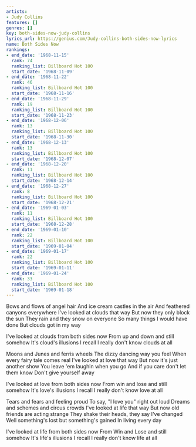 ```yaml
---
artists:
- Judy Collins
features: []
genres: []
key: both-sides-now-judy-collins
lyrics_url: https://genius.com/Judy-collins-both-sides-now-lyrics
name: Both Sides Now
rankings:
- end_date: '1968-11-15'
  rank: 74
  ranking_list: Billboard Hot 100
  start_date: '1968-11-09'
- end_date: '1968-11-22'
  rank: 46
  ranking_list: Billboard Hot 100
  start_date: '1968-11-16'
- end_date: '1968-11-29'
  rank: 19
  ranking_list: Billboard Hot 100
  start_date: '1968-11-23'
- end_date: '1968-12-06'
  rank: 13
  ranking_list: Billboard Hot 100
  start_date: '1968-11-30'
- end_date: '1968-12-13'
  rank: 13
  ranking_list: Billboard Hot 100
  start_date: '1968-12-07'
- end_date: '1968-12-20'
  rank: 11
  ranking_list: Billboard Hot 100
  start_date: '1968-12-14'
- end_date: '1968-12-27'
  rank: 8
  ranking_list: Billboard Hot 100
  start_date: '1968-12-21'
- end_date: '1969-01-03'
  rank: 11
  ranking_list: Billboard Hot 100
  start_date: '1968-12-28'
- end_date: '1969-01-10'
  rank: 22
  ranking_list: Billboard Hot 100
  start_date: '1969-01-04'
- end_date: '1969-01-17'
  rank: 22
  ranking_list: Billboard Hot 100
  start_date: '1969-01-11'
- end_date: '1969-01-24'
  rank: 33
  ranking_list: Billboard Hot 100
  start_date: '1969-01-18'
---
```

Bows and flows of angel hair
And ice cream castles in the air
And feathered canyons everywhere
I've looked at clouds that way
But now they only block the sun
They rain and they snow on everyone
So many things I would have done
But clouds got in my way

I've looked at clouds from both sides now
From up and down and still somehow
It's cloud's illusions I recall
I really don't know clouds at all

Moons and Junes and ferris wheels
The dizzy dancing way you feel
When every fairy tale comes real
I've looked at love that way
But now it's just another show
You leave 'em laughin when you go
And if you care don't let them know
Don't give yourself away

I've looked at love from both sides now
From win and lose and still somehow
It's love's illusions I recall
I really don't know love at all

Tears and fears and feeling proud
To say, "I love you" right out loud
Dreams and schemes and circus crowds
I've looked at life that way
But now old friends are acting strange
They shake their heads, they say I've changed
Well something's lost but something's gained
In living every day

I've looked at life from both sides now
From Win and Lose and still somehow
It's life's illusions I recall
I really don't know life at all
